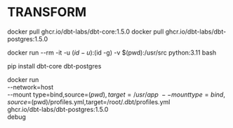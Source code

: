 # TRANSFORM

docker pull ghcr.io/dbt-labs/dbt-core:1.5.0
docker pull ghcr.io/dbt-labs/dbt-postgres:1.5.0

docker run --rm -it -u $(id -u):$(id -g) -v $(pwd):/usr/src python:3.11 bash

pip install dbt-core dbt-postgres

docker run \
--network=host \
--mount type=bind,source=$(pwd),target=/usr/app \
--mount type=bind,source=$(pwd)/profiles.yml,target=/root/.dbt/profiles.yml \
ghcr.io/dbt-labs/dbt-postgres:1.5.0 \
debug
